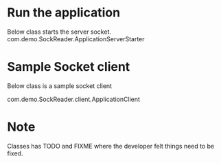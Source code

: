 # Run the application

Below class starts the server socket.
com.demo.SockReader.ApplicationServerStarter

# Sample Socket client
Below class is a sample socket client

com.demo.SockReader.client.ApplicationClient

# Note
Classes has TODO and FIXME where the developer felt things need to be fixed.